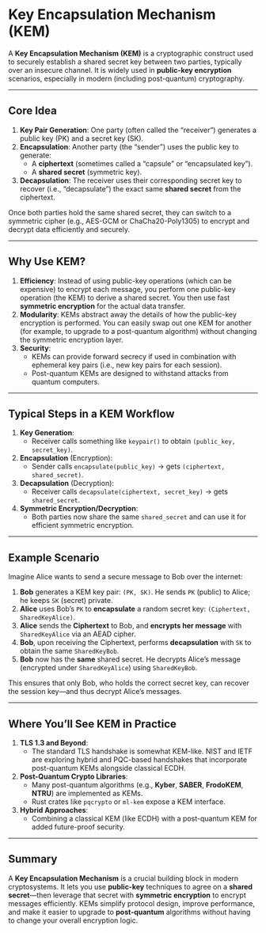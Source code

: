 # Key Encapsulation Mechanism (KEM)

A **Key Encapsulation Mechanism (KEM)** is a cryptographic construct used to securely establish a shared secret key between two parties, typically over an insecure channel. It is widely used in **public-key encryption** scenarios, especially in modern (including post-quantum) cryptography.

---

## Core Idea

1. **Key Pair Generation**: One party (often called the “receiver”) generates a public key (PK) and a secret key (SK).
2. **Encapsulation**: Another party (the “sender”) uses the public key to generate:
   - A **ciphertext** (sometimes called a “capsule” or “encapsulated key”).
   - A **shared secret** (symmetric key).
3. **Decapsulation**: The receiver uses their corresponding secret key to recover (i.e., “decapsulate”) the exact same **shared secret** from the ciphertext.

Once both parties hold the same shared secret, they can switch to a symmetric cipher (e.g., AES-GCM or ChaCha20-Poly1305) to encrypt and decrypt data efficiently and securely.

---

## Why Use KEM?

1. **Efficiency**: Instead of using public-key operations (which can be expensive) to encrypt each message, you perform one public-key operation (the KEM) to derive a shared secret. You then use fast **symmetric encryption** for the actual data transfer.
2. **Modularity**: KEMs abstract away the details of how the public-key encryption is performed. You can easily swap out one KEM for another (for example, to upgrade to a post-quantum algorithm) without changing the symmetric encryption layer.
3. **Security**: 
   - KEMs can provide forward secrecy if used in combination with ephemeral key pairs (i.e., new key pairs for each session).
   - Post-quantum KEMs are designed to withstand attacks from quantum computers.

---

## Typical Steps in a KEM Workflow

1. **Key Generation**:  
   - Receiver calls something like `keypair()` to obtain `(public_key, secret_key)`.
2. **Encapsulation** (Encryption):  
   - Sender calls `encapsulate(public_key)` → gets `(ciphertext, shared_secret)`.
3. **Decapsulation** (Decryption):  
   - Receiver calls `decapsulate(ciphertext, secret_key)` → gets `shared_secret`.
4. **Symmetric Encryption/Decryption**:  
   - Both parties now share the same `shared_secret` and can use it for efficient symmetric encryption.

---

## Example Scenario

Imagine Alice wants to send a secure message to Bob over the internet:

1. **Bob** generates a KEM key pair: `(PK, SK)`. He sends `PK` (public) to Alice; he keeps `SK` (secret) private.
2. **Alice** uses Bob’s `PK` to **encapsulate** a random secret key: `(Ciphertext, SharedKeyAlice)`.
3. **Alice** sends the **Ciphertext** to Bob, and **encrypts her message** with `SharedKeyAlice` via an AEAD cipher.
4. **Bob**, upon receiving the Ciphertext, performs **decapsulation** with `SK` to obtain the same `SharedKeyBob`.
5. **Bob** now has the **same** shared secret. He decrypts Alice’s message (encrypted under `SharedKeyAlice`) using `SharedKeyBob`.

This ensures that only Bob, who holds the correct secret key, can recover the session key—and thus decrypt Alice’s messages.

---

## Where You’ll See KEM in Practice

1. **TLS 1.3 and Beyond**:  
   - The standard TLS handshake is somewhat KEM-like. NIST and IETF are exploring hybrid and PQC-based handshakes that incorporate post-quantum KEMs alongside classical ECDH.
2. **Post-Quantum Crypto Libraries**:  
   - Many post-quantum algorithms (e.g., **Kyber**, **SABER**, **FrodoKEM**, **NTRU**) are implemented as KEMs.  
   - Rust crates like `pqcrypto` or `ml-kem` expose a KEM interface.
3. **Hybrid Approaches**:  
   - Combining a classical KEM (like ECDH) with a post-quantum KEM for added future-proof security.

---

## Summary

A **Key Encapsulation Mechanism** is a crucial building block in modern cryptosystems. It lets you use **public-key** techniques to agree on a **shared secret**—then leverage that secret with **symmetric encryption** to encrypt messages efficiently. KEMs simplify protocol design, improve performance, and make it easier to upgrade to **post-quantum** algorithms without having to change your overall encryption logic.
